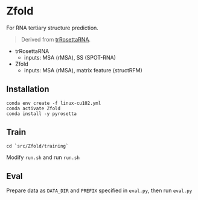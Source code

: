 # Zfold
For RNA tertiary structure prediction.

> Derived from [trRosettaRNA](https://yanglab.qd.sdu.edu.cn/trRosettaRNA/).


- trRosettaRNA
    - inputs: MSA (rMSA), SS (SPOT-RNA)
- Zfold
    - inputs: MSA (rMSA), matrix feature (structRFM)
    

## Installation
```shell
conda env create -f linux-cu102.yml
conda activate Zfold
conda install -y pyrosetta
```

## Train
```shel
cd `src/Zfold/training`
```
Modify `run.sh` and run `run.sh`

## Eval
Prepare data as `DATA_DIR` and `PREFIX` specified in `eval.py`, then run `eval.py`
